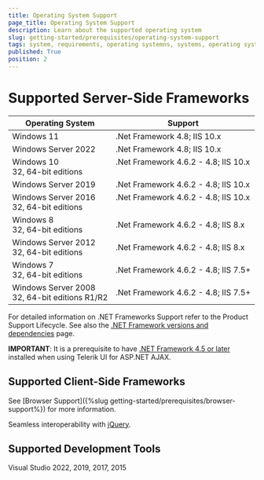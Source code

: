 ```yaml
---
title: Operating System Support
page_title: Operating System Support
description: Learn about the supported operating system
slug: getting-started/prerequisites/operating-system-support
tags: system, requirements, operating systemns, systems, operating systems support
published: True
position: 2
---
```


# Supported Server-Side Frameworks

<table class="Table u-mb2 k-table">
  <thead>
    <tr>
      <th>Operating System</th>
      <th>Support</th>
    </tr>
  </thead>
  <tbody>
    <tr>
      <td valign="top">Windows 11 <br>
      </td>
      <td valign="top">.Net Framework 4.8; IIS 10.x </td>
    </tr>
    <tr>
      <td valign="top">Windows Server 2022 <br>
      </td>
      <td valign="top">.Net Framework 4.8; IIS 10.x </td>
    </tr>
    <tr>
      <td valign="top">Windows 10 <br>32, 64-bit editions </td>
      <td valign="top">.Net Framework 4.6.2 - 4.8; IIS 10.x </td>
    </tr>
    <tr>
      <td valign="top">Windows Server 2019 <br>
      </td>
      <td valign="top">.Net Framework 4.6.2 - 4.8; IIS 10.x </td>
    </tr>
    <tr>
      <td valign="top">Windows Server 2016 <br>32, 64-bit editions </td>
      <td valign="top">.Net Framework 4.6.2 - 4.8; IIS 10.x </td>
    </tr>
    <tr>
      <td>Windows 8 <br>
        <span>32, 64-bit editions</span>
      </td>
      <td>.Net Framework 4.6.2 - 4.8; IIS 8.x</td>
    </tr>
    <tr>
      <td>Windows Server 2012 <br>
        <span>32, 64-bit editions</span>
      </td>
      <td>.Net Framework 4.6.2 - 4.8; IIS 8.x</td>
    </tr>
    <tr>
      <td>Windows 7 <br>
        <span>32, 64-bit editions</span>
      </td>
      <td>.Net Framework 4.6.2 - 4.8; IIS 7.5+</td>
    </tr>
    <tr>
      <td>Windows Server 2008 <br>
        <span>32, 64-bit editions R1/R2</span>
      </td>
      <td>.Net Framework 4.6.2 - 4.8; IIS 7.5+</td>
    </tr>
  </tbody>
</table>

For detailed information on .NET Frameworks Support refer to the Product Support Lifecycle. See also the [.NET Framework versions and dependencies](https://learn.microsoft.com/en-us/dotnet/framework/migration-guide/versions-and-dependencies) page.

**IMPORTANT**: It is a prerequisite to have [.NET Framework 4.5 or later](https://dotnet.microsoft.com/en-us/download/dotnet-framework) installed when using Telerik UI for ASP.NET AJAX.

## Supported Client-Side Frameworks

See [Browser Support]({%slug getting-started/prerequisites/browser-support%}) for more information.

Seamless interoperability with [jQuery](https://jquery.com/).

## Supported Development Tools

Visual Studio 2022, 2019, 2017, 2015
